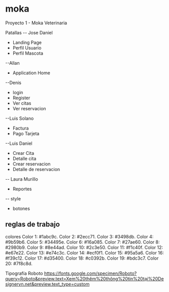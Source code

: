 # moka
 Proyecto 1 - Moka Veterinaria

Patallas
-- Jose Daniel
- Landing Page
- Perfil Usuario
- Perfil Mascota

--Allan
- Application Home

--Denis
- login
- Register
- Ver citas
- Ver reservacion

--Luis Solano
- Factura
- Pago Tarjeta

--Luis Daniel
- Crear Cita
- Detalle cita
- Crear reservacion
- Detalle de reservacion

-- Laura Murillo
- Reportes


-- style

- botones



## reglas de trabajo

colores
Color 1: #1abc9c.
Color 2: #2ecc71.
Color 3: #3498db.
Color 4: #9b59b6.
Color 5: #34495e.
Color 6: #16a085.
Color 7: #27ae60.
Color 8: #2980b9.
Color 9: #8e44ad.
Color 10: #2c3e50.
Color 11: #f1c40f.
Color 12: #e67e22.
Color 13: #e74c3c.
Color 14: #ecf0f1.
Color 15: #95a5a6.
Color 16: #f39c12.
Color 17: #d35400.
Color 18: #c0392b.
Color 19: #bdc3c7.
Color 20: #7f8c8d.

Tipografía
Roboto 
https://fonts.google.com/specimen/Roboto?query=Roboto&preview.text=Xem%20thêm%20thông%20tin%20tại%20Designervn.net&preview.text_type=custom


